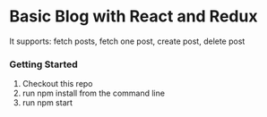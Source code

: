 # Basic Blog with React and Redux

It supports: fetch posts, fetch one post, create post, delete post

### Getting Started

1. Checkout this repo
2. run npm install from the command line
3. run npm start

